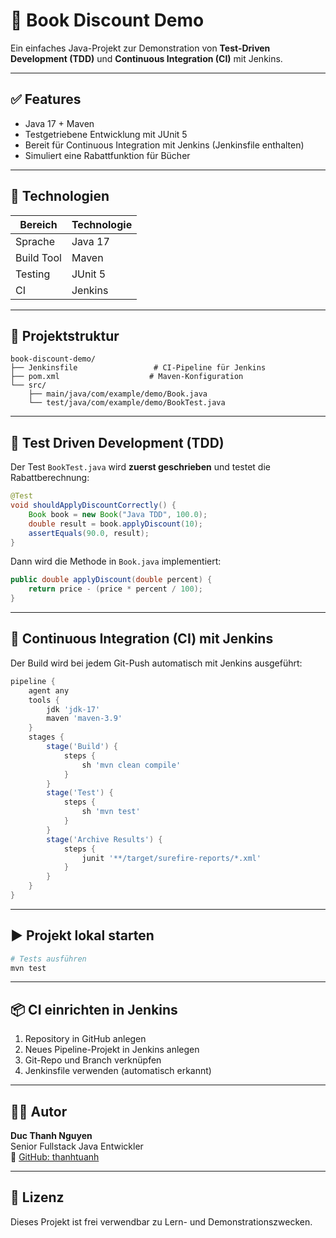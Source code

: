 # 📘 Book Discount Demo

Ein einfaches Java-Projekt zur Demonstration von **Test-Driven Development (TDD)** und **Continuous Integration (CI)** mit Jenkins.

---

## ✅ Features

- Java 17 + Maven
- Testgetriebene Entwicklung mit JUnit 5
- Bereit für Continuous Integration mit Jenkins (Jenkinsfile enthalten)
- Simuliert eine Rabattfunktion für Bücher

---

## 🔧 Technologien

| Bereich         | Technologie     |
|----------------|-----------------|
| Sprache         | Java 17         |
| Build Tool      | Maven           |
| Testing         | JUnit 5         |
| CI              | Jenkins         |

---

## 🚀 Projektstruktur

```
book-discount-demo/
├── Jenkinsfile                 # CI-Pipeline für Jenkins
├── pom.xml                    # Maven-Konfiguration
└── src/
    ├── main/java/com/example/demo/Book.java
    └── test/java/com/example/demo/BookTest.java
```

---

## 🧪 Test Driven Development (TDD)

Der Test `BookTest.java` wird **zuerst geschrieben** und testet die Rabattberechnung:

```java
@Test
void shouldApplyDiscountCorrectly() {
    Book book = new Book("Java TDD", 100.0);
    double result = book.applyDiscount(10);
    assertEquals(90.0, result);
}
```

Dann wird die Methode in `Book.java` implementiert:

```java
public double applyDiscount(double percent) {
    return price - (price * percent / 100);
}
```

---

## 🔄 Continuous Integration (CI) mit Jenkins

Der Build wird bei jedem Git-Push automatisch mit Jenkins ausgeführt:

```groovy
pipeline {
    agent any
    tools {
        jdk 'jdk-17'
        maven 'maven-3.9'
    }
    stages {
        stage('Build') {
            steps {
                sh 'mvn clean compile'
            }
        }
        stage('Test') {
            steps {
                sh 'mvn test'
            }
        }
        stage('Archive Results') {
            steps {
                junit '**/target/surefire-reports/*.xml'
            }
        }
    }
}
```

---

## ▶️ Projekt lokal starten

```bash
# Tests ausführen
mvn test
```

---

## 📦 CI einrichten in Jenkins

1. Repository in GitHub anlegen
2. Neues Pipeline-Projekt in Jenkins anlegen
3. Git-Repo und Branch verknüpfen
4. Jenkinsfile verwenden (automatisch erkannt)

---

## 👨‍💻 Autor

**Duc Thanh Nguyen**  
Senior Fullstack Java Entwickler  
🔗 [GitHub: thanhtuanh](https://github.com/thanhtuanh)

---

## 📝 Lizenz

Dieses Projekt ist frei verwendbar zu Lern- und Demonstrationszwecken.
